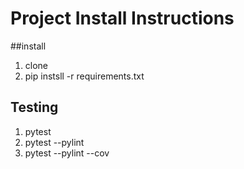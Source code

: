 # Project Install Instructions

##install

1. clone
2. pip instsll -r requirements.txt

## Testing

1. pytest
2. pytest --pylint
3. pytest --pylint --cov

